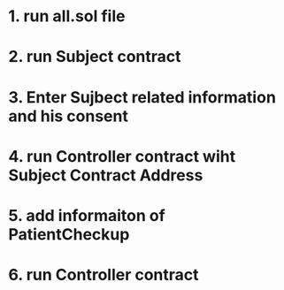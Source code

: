 # 1. run all.sol file
# 2. run Subject contract
# 3. Enter Sujbect related information and his consent 
# 4. run Controller contract wiht Subject Contract Address
# 5. add informaiton of PatientCheckup 
# 6. run Controller contract 
